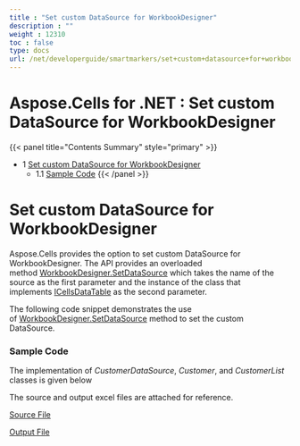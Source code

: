 ```yaml
---
title : "Set custom DataSource for WorkbookDesigner" 
description : "" 
weight : 12310 
toc : false
type: docs
url: /net/developerguide/smartmarkers/set+custom+datasource+for+workbookdesigner/
---
```


# Aspose.Cells for .NET : Set custom DataSource for WorkbookDesigner


{{< panel title="Contents Summary" style="primary" >}}
*   1 [Set custom DataSource for WorkbookDesigner](#set-custom-datasource for-workbookdesigner)
    *   1.1 [Sample Code](#sample-code)
{{< /panel >}}
 

# Set custom DataSource for WorkbookDesigner

Aspose.Cells provides the option to set custom DataSource for WorkbookDesigner. The API provides an overloaded method [WorkbookDesigner.SetDataSource](https://apireference.aspose.com/net/cells/aspose.cells.workbookdesigner/setdatasource/methods/5) which takes the name of the source as the first parameter and the instance of the class that implements [ICellsDataTable](https://apireference.aspose.com/net/cells/aspose.cells/icellsdatatable) as the second parameter. 

The following code snippet demonstrates the use of [WorkbookDesigner.SetDataSource](https://apireference.aspose.com/net/cells/aspose.cells.workbookdesigner/setdatasource/methods/5) method to set the custom DataSource.

### Sample Code

The implementation of *CustomerDataSource*, *Customer*, and *CustomerList* classes is given below

The source and output excel files are attached for reference.

[Source File](https://docs2.aspose.com/cells/net/attachments/95323811/95584319.xlsx)

[Output File](https://docs2.aspose.com/cells/net/attachments/95323811/95584320.xlsx)

